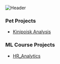 ![Header](https://github.com/Ksenia-G/Ksenia-G/assets/125516998/de2a72df-729e-4586-bfbc-561364471386)

### Pet Projects
- [Kinipoisk Analysis](https://github.com/Ksenia-G/Kinopoisk_Analisys)

### ML Course Projects
- [HR_Analytics](https://github.com/Ksenia-G/HR_Analytics_Course_Project)
